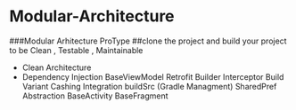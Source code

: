 # Modular-Architecture


###Modular Arhitecture ProType
##clone the project and build your project to be Clean , Testable , Maintainable 


- Clean Architecture
- Dependency Injection
BaseViewModel
Retrofit Builder
Interceptor
Build Variant
Cashing Integration
buildSrc  (Gradle Managment)
SharedPref Abstraction
BaseActivity 
BaseFragment


